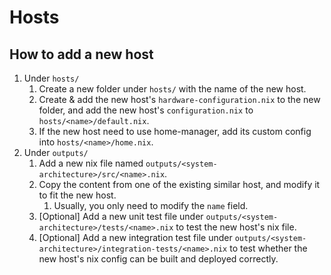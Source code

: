 # Hosts

## How to add a new host

1. Under `hosts/`
   1. Create a new folder under `hosts/` with the name of the new host.
   2. Create & add the new host's `hardware-configuration.nix` to the new folder, and add the new host's `configuration.nix` to `hosts/<name>/default.nix`.
   3. If the new host need to use home-manager, add its custom config into `hosts/<name>/home.nix`.
1. Under `outputs/`
   1. Add a new nix file named `outputs/<system-architecture>/src/<name>.nix`.
   2. Copy the content from one of the existing similar host, and modify it to fit the new host.
      1. Usually, you only need to modify the `name` field.
   3. [Optional] Add a new unit test file under `outputs/<system-architecture>/tests/<name>.nix` to test the new host's nix file.
   4. [Optional] Add a new integration test file under `outputs/<system-architecture>/integration-tests/<name>.nix` to test whether the new host's nix config can be built and deployed correctly.
